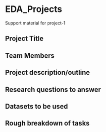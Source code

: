 # EDA_Projects
Support material for project-1

## Project Title

## Team Members

## Project description/outline

## Research questions to answer


## Datasets to be used


## Rough breakdown of tasks
